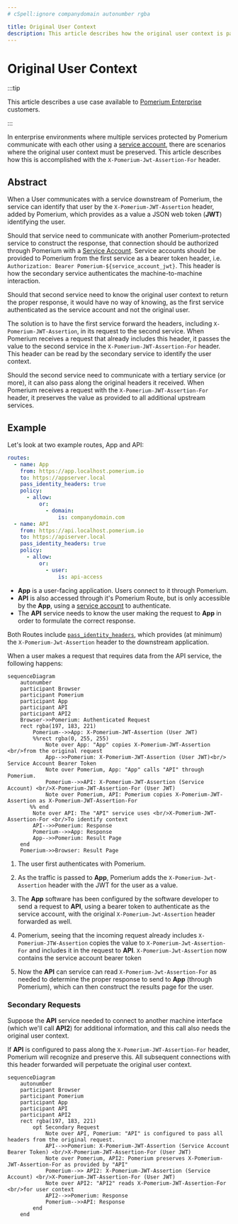 ```yaml
---
# cSpell:ignore companydomain autonumber rgba

title: Original User Context
description: This article describes how the original user context is passed secondary requests.
---
```


# Original User Context

:::tip

This article describes a use case available to [Pomerium Enterprise](/docs/releases/enterprise/install/index.md) customers.

:::

In enterprise environments where multiple services protected by Pomerium communicate with each other using a [service account](/docs/capabilities/service-accounts.md), there are scenarios where the original user context must be preserved. This article describes how this is accomplished with the `X-Pomerium-Jwt-Assertion-For` header.

## Abstract

When a User communicates with a service downstream of Pomerium, the service can identify that user by the `X-Pomerium-JWT-Assertion` header, added by Pomerium, which provides as a value a JSON web token (**JWT**) identifying the user.

Should that service need to communicate with another Pomerium-protected service to construct the response, that connection should be authorized through Pomerium with a [Service Account](/docs/capabilities/service-accounts.md). Service accounts should be provided to Pomerium from the first service as a bearer token header, i.e. `Authorization: Bearer Pomerium-${service_account_jwt}`. This header is how the secondary service authenticates the machine-to-machine interaction.

Should that second service need to know the original user context to return the proper response, it would have no way of knowing, as the first service authenticated as the service account and not the original user.

The solution is to have the first service forward the headers, including `X-Pomerium-JWT-Assertion`, in its request to the second service. When Pomerium receives a request that already includes this header, it passes the value to the second service in the `X-Pomerium-JWT-Assertion-For` header. This header can be read by the secondary service to identify the user context.

Should the second service need to communicate with a tertiary service (or more), it can also pass along the original headers it received. When Pomerium receives a request with the `X-Pomerium-JWT-Assertion-For` header, it preserves the value as provided to all additional upstream services.

## Example

Let's look at two example routes, App and API:

```yaml
routes:
  - name: App
    from: https://app.localhost.pomerium.io
    to: https://appserver.local
    pass_identity_headers: true
    policy:
      - allow:
          or:
            - domain:
                is: companydomain.com
  - name: API
    from: https://api.localhost.pomerium.io
    to: https://apiserver.local
    pass_identity_headers: true
    policy:
      - allow:
          or:
            - user:
                is: api-access
```

- **App** is a user-facing application. Users connect to it through Pomerium.
- **API** is also accessed through it's Pomerium Route, but is only accessible by the **App**, using a [service account](/docs/capabilities/service-accounts) to authenticate.
- The **API** service needs to know the user making the request to **App** in order to formulate the correct response.

Both Routes include [`pass_identity_headers`](/docs/reference/routes/pass-identity-headers), which provides (at minimum) the `X-Pomerium-Jwt-Assertion` header to the downstream application.

When a user makes a request that requires data from the API service, the following happens:

```mermaid
sequenceDiagram
    autonumber
    participant Browser
    participant Pomerium
    participant App
    participant API
    participant API2
    Browser->>Pomerium: Authenticated Request
    rect rgba(197, 183, 221)
        Pomerium-->>App: X-Pomerium-JWT-Assertion (User JWT)
        %%rect rgba(0, 255, 255)
            Note over App: "App" copies X-Pomerium-JWT-Assertion <br/>from the original request
            App-->>Pomerium: X-Pomerium-JWT-Assertion (User JWT)<br/> Service Account Bearer Token
            Note over Pomerium, App: "App" calls "API" through Pomerium.
            Pomerium-->>API: X-Pomerium-JWT-Assertion (Service Account) <br/>X-Pomerium-JWT-Assertion-For (User JWT)
            Note over Pomerium, API: Pomerium copies X-Pomerium-JWT-Assertion as X-Pomerium-JWT-Assertion-For
       %% end
        Note over API: The "API" service uses <br/>X-Pomerium-JWT-Assertion-For <br/>To identify context
        API-->>Pomerium: Response
        Pomerium-->>App: Response
        App-->>Pomerium: Result Page
    end
    Pomerium->>Browser: Result Page
```

1. The user first authenticates with Pomerium.

1. As the traffic is passed to **App**, Pomerium adds the `X-Pomerium-Jwt-Assertion` header with the JWT for the user as a value.

1. The **App** software has been configured by the software developer to send a request to **API**, using a bearer token to authenticate as the service account, with the original `X-Pomerium-Jwt-Assertion` header forwarded as well.

1. Pomerium, seeing that the incoming request already includes `X-Pomerium-JTW-Assertion` copies the value to `X-Pomerium-Jwt-Assertion-For` and includes it in the request to **API**. `X-Pomerium-Jwt-Assertion` now contains the service account bearer token

1. Now the **API** can service can read `X-Pomerium-Jwt-Assertion-For` as needed to determine the proper response to send to **App** (through Pomerium), which can then construct the results page for the user.

### Secondary Requests

Suppose the **API** service needed to connect to another machine interface (which we'll call **API2**) for additional information, and this call also needs the original user context.

If **API** is configured to pass along the `X-Pomerium-JWT-Assertion-For` header, Pomerium will recognize and preserve this. All subsequent connections with this header forwarded will perpetuate the original user context.

```mermaid
sequenceDiagram
    autonumber
    participant Browser
    participant Pomerium
    participant App
    participant API
    participant API2
    rect rgba(197, 183, 221)
        opt Secondary Request
            Note over API, Pomerium: "API" is configured to pass all headers from the original request.
            API-->>Pomerium: X-Pomerium-JWT-Assertion (Service Account Bearer Token) <br/>X-Pomerium-JWT-Assertion-For (User JWT)
            Note over Pomerium, API2: Pomerium preserves X-Pomerium-JWT-Assertion-For as provided by "API"
            Pomerium-->> API2: X-Pomerium-JWT-Assertion (Service Account) <br/>X-Pomerium-JWT-Assertion-For (User JWT)
            Note over API2: "API2" reads X-Pomerium-JWT-Assertion-For <br/>for user context
            API2-->>Pomerium: Response
            Pomerium-->>API: Response
        end
    end
```
